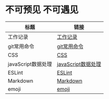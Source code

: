 # 不可预见 不可遇见

标题|链接
--- | ---
工作记录 |[工作记录](https://github.com/AbandonedDrama/nodeJS-study/blob/master/work.js)
git常用命令 | [git常用命令](https://github.com/AbandonedDrama/nodeJS-study/blob/master/gitStudy.js)
CSS | [CSS](https://github.com/AbandonedDrama/WORDPAD/blob/master/CSS.md)
javaScript数据处理 | [javaScript数据处理](https://github.com/AbandonedDrama/WORDPAD/blob/master/javaScript%E5%B8%B8%E7%94%A8%E6%95%B0%E6%8D%AE%E5%A4%84%E7%90%86.md)
ESLint | [ESLint](https://github.com/AbandonedDrama/WORDPAD/blob/master/eslint-config-vue%E4%B8%AD%E6%96%87.md)
Markdown | [Markdown](https://github.com/AbandonedDrama/WORDPAD/blob/master/Markdown%E8%AF%AD%E6%B3%95.md)
emoji | [emoji](https://github.com/AbandonedDrama/WORDPAD/blob/master/emoji.md)
